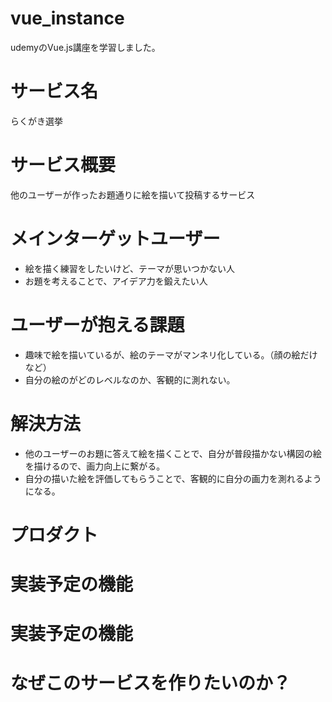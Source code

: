 # vue_instance
udemyのVue.js講座を学習しました。

# サービス名
らくがき選挙
# サービス概要
他のユーザーが作ったお題通りに絵を描いて投稿するサービス
# メインターゲットユーザー
- 絵を描く練習をしたいけど、テーマが思いつかない人
- お題を考えることで、アイデア力を鍛えたい人
# ユーザーが抱える課題
- 趣味で絵を描いているが、絵のテーマがマンネリ化している。（顔の絵だけなど）
- 自分の絵のがどのレベルなのか、客観的に測れない。
# 解決方法
- 他のユーザーのお題に答えて絵を描くことで、自分が普段描かない構図の絵を描けるので、画力向上に繋がる。
- 自分の描いた絵を評価してもらうことで、客観的に自分の画力を測れるようになる。
# プロダクト

# 実装予定の機能

# 実装予定の機能

# なぜこのサービスを作りたいのか？

